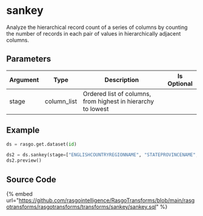 

# sankey

Analyze the hierarchical record count of a series of columns by counting the number of records in each pair of values in hierarchically adjacent columns.

## Parameters

| Argument |    Type     |                         Description                          | Is Optional |
| -------- | ----------- | ------------------------------------------------------------ | ----------- |
| stage    | column_list | Ordered list of columns, from highest in hierarchy to lowest |             |


## Example

```python
ds = rasgo.get.dataset(id)

ds2 = ds.sankey(stage=["ENGLISHCOUNTRYREGIONNAME", "STATEPROVINCENAME", "CITY"])
ds2.preview()

```

## Source Code

{% embed url="https://github.com/rasgointelligence/RasgoTransforms/blob/main/rasgotransforms/rasgotransforms/transforms/sankey/sankey.sql" %}

